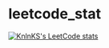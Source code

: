 # leetcode_stat
[![KnlnKS's LeetCode stats](https://leetcode-stats-six.vercel.app/api?username=filkoof&theme=dark)](https://github.com/filkoof/leetcode-stats)
